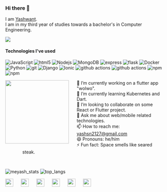 ### Hi there 👋
I am [Yashwant](https://meyash.xyz/).<br />
I am in my third year of studies towards a bachelor's in Computer Engineering. <br />

![](https://komarev.com/ghpvc/?username=meyash&color=green)

#### Technologies I've used

<p>
  <img alt="JavaScript" src="https://img.shields.io/badge/-JavaScript-46a2f1?logo=javascript&logoColor=white" />
  <img alt="html5" src="https://img.shields.io/badge/-HTML5-E34F26?logo=html5&logoColor=white" />
  <img alt="Nodejs" src="https://img.shields.io/badge/-Node.js-43853d?logo=Node.js&logoColor=white" />
  <img alt="MongoDB" src="https://img.shields.io/badge/-MongoDB-13aa52?logo=mongodb&logoColor=white" />
  <img alt="express" src="https://img.shields.io/badge/-ReactJS-46a2f1?logo=React&logoColor=white" />
  <img alt="flask" src="https://img.shields.io/badge/-Flask-092e20?logo=flask&logoColor=white" />
  <img alt="Docker" src="https://img.shields.io/badge/-Docker-46a2f1?logo=docker&logoColor=white" />
  <img alt="Python" src="https://img.shields.io/badge/-python-306998?logo=python&logoColor=white" />
  <img alt="git" src="https://img.shields.io/badge/-Git-F05032?logo=git&logoColor=white" />
  <img alt="Django" src="https://img.shields.io/badge/-Django-092e20?logo=django&logoColor=white" />
  <img alt="Ionic" src="https://img.shields.io/badge/-Ionic-498AFF?logo=ionic&logoColor=white" />
  <img alt="github actions" src="https://img.shields.io/badge/-Github-gray?logo=github&logoColor=white" />
  <img alt="github actions" src="https://img.shields.io/badge/-Github_Actions-2088FF?logo=github-actions&logoColor=white" />
  <img alt="npm" src="https://img.shields.io/badge/-NPM-CB3837?logo=npm&logoColor=white" />
  <img alt="npm" src="https://img.shields.io/badge/-pip-CB3837?logo=python&logoColor=white" />
</p>

<div>

<div>
<img src="https://raw.githubusercontent.com/meyash/meyash/master/sage.jpeg" 
align="left" width="200" height="200" style="margin-right:25px;">
</div>
</div>

<div>
<ul  style="margin-left:30px;align:right;list-style-type:none;float-right;">
<li> 🔭 I’m currently working on a flutter app "wolwo".</li>
<li> 🌱 I’m currently learning Kubernetes and Dart.</li>
<li> 👯 I’m looking to collaborate on some React or Flutter project.</li>
<li> 💬 Ask me about web/mobile related technologies.</li>
<li> 📫 How to reach me: <a href="mailto:yashsn2127@gmail.com">yashsn2127@gmail.com</a></li>
<li> 😄 Pronouns: he/him</li>
<li> ⚡ Fun fact: Space smells like seared steak.</li>
<ul>
</div>

<br>

![meyash_stats](https://github-readme-stats.vercel.app/api?username=meyash&show_icons=true&theme=default&count_private=true)
![top_langs](https://github-readme-stats.vercel.app/api/top-langs/?username=meyash&layout=compact&hide=css,html)


<div>     
<a href="https://meyash.xyz/" style="margin-right:20px;"><img src="https://meyash.xyz/assets/icons/siteicon.png" width="25"></a>
<a href="https://meyash.xyz/resume.pdf" style="margin-right:20px;"><img src="https://cdn.jsdelivr.net/npm/simple-icons@v3/icons/libreoffice.svg" width="25"></a> 
<a href="https://www.linkedin.com/in/meyash21/" style="margin-right:20px;"><img src="https://cdn.jsdelivr.net/npm/simple-icons@v3/icons/linkedin.svg" width="25"></a>
<a href="https://twitter.com/meyash21" style="margin-right:20px;"><img src="https://cdn.jsdelivr.net/npm/simple-icons@v3/icons/twitter.svg" width="25"></a>
<a href="https://www.instagram.com/meyash21/" style="margin-right:20px;"><img src="https://cdn.jsdelivr.net/npm/simple-icons@v3/icons/instagram.svg" width="25"></a>
<a href="https://www.codechef.com/users/meyash21" style="margin-right:20px;"><img src="https://cdn.jsdelivr.net/npm/simple-icons@v3/icons/codechef.svg" width="25"></a>  
</div>
